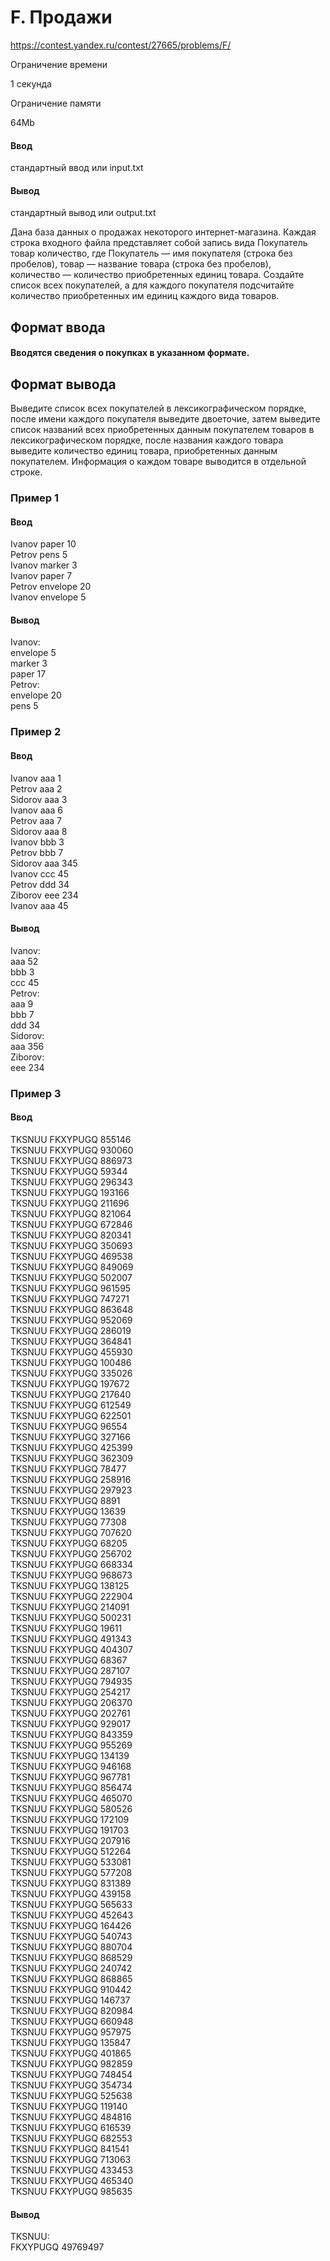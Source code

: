 # F. Продажи
https://contest.yandex.ru/contest/27665/problems/F/

Ограничение времени

1 секунда

Ограничение памяти

64Mb

#### Ввод

стандартный ввод или input.txt

#### Вывод

стандартный вывод или output.txt

Дана база данных о продажах некоторого интернет-магазина. Каждая строка входного файла представляет собой запись вида Покупатель товар количество, где Покупатель — имя покупателя (строка без пробелов), товар — название товара (строка без пробелов), количество — количество приобретенных единиц товара. Создайте список всех покупателей, а для каждого покупателя подсчитайте количество приобретенных им единиц каждого вида товаров.

## Формат ввода

#### Вводятся сведения о покупках в указанном формате.

## Формат вывода

Выведите список всех покупателей в лексикографическом порядке, после имени каждого покупателя выведите двоеточие, затем выведите список названий всех приобретенных данным покупателем товаров в лексикографическом порядке, после названия каждого товара выведите количество единиц товара, приобретенных данным покупателем. Информация о каждом товаре выводится в отдельной строке.

### Пример 1
#### Ввод
Ivanov paper 10\
Petrov pens 5\
Ivanov marker 3\
Ivanov paper 7\
Petrov envelope 20\
Ivanov envelope 5
#### Вывод
Ivanov:\
envelope 5\
marker 3\
paper 17\
Petrov:\
envelope 20\
pens 5

### Пример 2

#### Ввод
Ivanov aaa 1\
Petrov aaa 2\
Sidorov aaa 3\
Ivanov aaa 6\
Petrov aaa 7\
Sidorov aaa 8\
Ivanov bbb 3\
Petrov bbb 7\
Sidorov aaa 345\
Ivanov ccc 45\
Petrov ddd 34\
Ziborov eee 234\
Ivanov aaa 45
#### Вывод
Ivanov:\
aaa 52\
bbb 3\
ccc 45\
Petrov:\
aaa 9\
bbb 7\
ddd 34\
Sidorov:\
aaa 356\
Ziborov:\
eee 234

### Пример 3

#### Ввод

TKSNUU FKXYPUGQ 855146\
TKSNUU FKXYPUGQ 930060\
TKSNUU FKXYPUGQ 886973\
TKSNUU FKXYPUGQ 59344\
TKSNUU FKXYPUGQ 296343\
TKSNUU FKXYPUGQ 193166\
TKSNUU FKXYPUGQ 211696\
TKSNUU FKXYPUGQ 821064\
TKSNUU FKXYPUGQ 672846\
TKSNUU FKXYPUGQ 820341\
TKSNUU FKXYPUGQ 350693\
TKSNUU FKXYPUGQ 469538\
TKSNUU FKXYPUGQ 849069\
TKSNUU FKXYPUGQ 502007\
TKSNUU FKXYPUGQ 961595\
TKSNUU FKXYPUGQ 747271\
TKSNUU FKXYPUGQ 863648\
TKSNUU FKXYPUGQ 952069\
TKSNUU FKXYPUGQ 286019\
TKSNUU FKXYPUGQ 364841\
TKSNUU FKXYPUGQ 455930\
TKSNUU FKXYPUGQ 100486\
TKSNUU FKXYPUGQ 335026\
TKSNUU FKXYPUGQ 197672\
TKSNUU FKXYPUGQ 217640\
TKSNUU FKXYPUGQ 612549\
TKSNUU FKXYPUGQ 622501\
TKSNUU FKXYPUGQ 96554\
TKSNUU FKXYPUGQ 327166\
TKSNUU FKXYPUGQ 425399\
TKSNUU FKXYPUGQ 362309\
TKSNUU FKXYPUGQ 78477\
TKSNUU FKXYPUGQ 258916\
TKSNUU FKXYPUGQ 297923\
TKSNUU FKXYPUGQ 8891\
TKSNUU FKXYPUGQ 13639\
TKSNUU FKXYPUGQ 77308\
TKSNUU FKXYPUGQ 707620\
TKSNUU FKXYPUGQ 68205\
TKSNUU FKXYPUGQ 256702\
TKSNUU FKXYPUGQ 668334\
TKSNUU FKXYPUGQ 968673\
TKSNUU FKXYPUGQ 138125\
TKSNUU FKXYPUGQ 222904\
TKSNUU FKXYPUGQ 214091\
TKSNUU FKXYPUGQ 500231\
TKSNUU FKXYPUGQ 19611\
TKSNUU FKXYPUGQ 491343\
TKSNUU FKXYPUGQ 404307\
TKSNUU FKXYPUGQ 68367\
TKSNUU FKXYPUGQ 287107\
TKSNUU FKXYPUGQ 794935\
TKSNUU FKXYPUGQ 254217\
TKSNUU FKXYPUGQ 206370\
TKSNUU FKXYPUGQ 202761\
TKSNUU FKXYPUGQ 929017\
TKSNUU FKXYPUGQ 843359\
TKSNUU FKXYPUGQ 955269\
TKSNUU FKXYPUGQ 134139\
TKSNUU FKXYPUGQ 946168\
TKSNUU FKXYPUGQ 967781\
TKSNUU FKXYPUGQ 856474\
TKSNUU FKXYPUGQ 465070\
TKSNUU FKXYPUGQ 580526\
TKSNUU FKXYPUGQ 172109\
TKSNUU FKXYPUGQ 191703\
TKSNUU FKXYPUGQ 207916\
TKSNUU FKXYPUGQ 512264\
TKSNUU FKXYPUGQ 533081\
TKSNUU FKXYPUGQ 577208\
TKSNUU FKXYPUGQ 831389\
TKSNUU FKXYPUGQ 439158\
TKSNUU FKXYPUGQ 565633\
TKSNUU FKXYPUGQ 452643\
TKSNUU FKXYPUGQ 164426\
TKSNUU FKXYPUGQ 540743\
TKSNUU FKXYPUGQ 880704\
TKSNUU FKXYPUGQ 868529\
TKSNUU FKXYPUGQ 240742\
TKSNUU FKXYPUGQ 868865\
TKSNUU FKXYPUGQ 910442\
TKSNUU FKXYPUGQ 146737\
TKSNUU FKXYPUGQ 820984\
TKSNUU FKXYPUGQ 660948\
TKSNUU FKXYPUGQ 957975\
TKSNUU FKXYPUGQ 135847\
TKSNUU FKXYPUGQ 401865\
TKSNUU FKXYPUGQ 982859\
TKSNUU FKXYPUGQ 748454\
TKSNUU FKXYPUGQ 354734\
TKSNUU FKXYPUGQ 525638\
TKSNUU FKXYPUGQ 119140\
TKSNUU FKXYPUGQ 484816\
TKSNUU FKXYPUGQ 616539\
TKSNUU FKXYPUGQ 682553\
TKSNUU FKXYPUGQ 841541\
TKSNUU FKXYPUGQ 713063\
TKSNUU FKXYPUGQ 433453\
TKSNUU FKXYPUGQ 465340\
TKSNUU FKXYPUGQ 985635
#### Вывод
TKSNUU:\
FKXYPUGQ 49769497